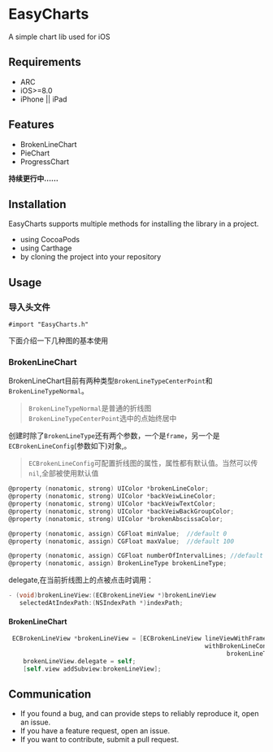 # EasyCharts
A simple chart lib used for iOS

## Requirements
* ARC
* iOS>=8.0
* iPhone  || iPad

## Features
* BrokenLineChart 
* PieChart
* ProgressChart 

**持续更行中……**


## Installation

EasyCharts supports multiple methods for installing the library in a project.

* using CocoaPods
* using Carthage
* by cloning the project into your repository


<!--## How to use-->

## Usage

### 导入头文件 
`#import "EasyCharts.h"`

下面介绍一下几种图的基本使用

### BrokenLineChart 
   BrokenLineChart目前有两种类型`BrokenLineTypeCenterPoint`和`BrokenLineTypeNormal`。
   >  `BrokenLineTypeNormal`是普通的折线图 \
  >  `BrokenLineTypeCenterPoint`选中的点始终居中
  
   创建时除了`BrokenLineType`还有两个参数，一个是`frame`，另一个是`ECBrokenLineConfig`(参数如下)对象,。
   
   > `ECBrokenLineConfig`可配置折线图的属性，属性都有默认值。当然可以传`nil`,全部被使用默认值
   
```Objective-c
@property (nonatomic, strong) UIColor *brokenLineColor;
@property (nonatomic, strong) UIColor *backVeiwLineColor;
@property (nonatomic, strong) UIColor *backVeiwTextColor;
@property (nonatomic, strong) UIColor *backVeiwBackGroupColor;
@property (nonatomic, strong) UIColor *brokenAbscissaColor;

@property (nonatomic, assign) CGFloat minValue;  //default 0
@property (nonatomic, assign) CGFloat maxValue;  //default 100

@property (nonatomic, assign) CGFloat numberOfIntervalLines; //default 5
@property (nonatomic, assign) BrokenLineType brokenLineType;
```
   
   delegate,在当前折线图上的点被点击时调用：
   
```Objective-c
- (void)brokenLineView:(ECBrokenLineView *)brokenLineView
   selectedAtIndexPath:(NSIndexPath *)indexPath;
```
   

#### BrokenLineChart

```Objective-C
 ECBrokenLineView *brokenLineView = [ECBrokenLineView lineViewWithFrame:frame
                                                      withBrokenLineConfig:nil
                                                            brokenLineType:BrokenLineTypeNormal];
    brokenLineView.delegate = self;
    [self.view addSubview:brokenLineView];
```



<!--
## Hope

* If you find bug when used，Hope you can Issues me，Thank you or try to download the latest code of this framework to see the BUG has been fixed or not）
* If you find the function is not enough when used，Hope you can Issues me，I very much to add more useful function to this framework ，Thank you !
* If you want to contribute code for EasyCharts，please Pull Requests me

-->


## Communication

* If you found a bug, and can provide steps to reliably reproduce it, open an issue.
* If you have a feature request, open an issue.
* If you want to contribute, submit a pull request.